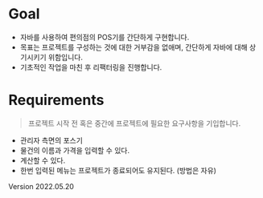 # Goal
- 자바를 사용하여 편의점의 POS기를 간단하게 구현합니다.
- 목표는 프로젝트를 구성하는 것에 대한 거부감을 없애며, 간단하게 자바에 대해 상기시키기 위함입니다.
- 기초적인 작업을 마친 후 리팩터링을 진행합니다.

# Requirements
> 프로젝트 시작 전 혹은 중간에 프로젝트에 필요한 요구사항을 기입합니다.

- 관리자 측면의 포스기
- 물건의 이름과 가격을 입력할 수 있다.
- 계산할 수 있다.
- 한번 입력된 메뉴는 프로젝트가 종료되어도 유지된다. (방법은 자유) 

Version 2022.05.20